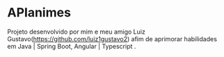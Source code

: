 # APIanimes
Projeto desenvolvido por mim e meu amigo Luiz Gustavo(https://github.com/luiz1gustavo2) afim de aprimorar habilidades em Java | Spring Boot, Angular | Typescript .
